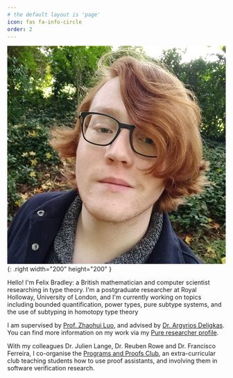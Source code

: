 ```yaml
---
# the default layout is 'page'
icon: fas fa-info-circle
order: 2
---
```


![Desktop View](/assets/img/pfp.jpg){: .right width="200" height="200" }

Hello! I'm Felix Bradley: a British mathematician and computer scientist researching in type theory. I'm a postgraduate researcher at Royal Holloway, University of London, and I'm currently working on topics including bounded quantification, power types, pure subtype systems, and the use of subtyping in homotopy type theory

I am supervised by [Prof. Zhaohui Luo](https://www.cs.rhul.ac.uk/home/zhaohui/), and advised by [Dr. Argyrios Deligkas](https://sites.google.com/view/deligkas/home). You can find more information on my work via my [Pure researcher profile](https://pure.royalholloway.ac.uk/en/persons/felix-bradley).

With my colleagues Dr. Julien Lange, Dr. Reuben Rowe and Dr. Francisco Ferreira, I co-organise the [Programs and Proofs Club](https://papc-rhul.github.io/), an extra-curricular club teaching students how to use proof assistants, and involving them in software verification research.